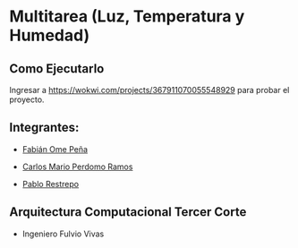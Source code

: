 # Multitarea (Luz, Temperatura y Humedad)

## Como Ejecutarlo

Ingresar a https://wokwi.com/projects/367911070055548929 para probar el proyecto.

## Integrantes:

- [Fabián Ome Peña](https://github.com/Fabian-Ome)

- [Carlos Mario Perdomo Ramos](https://github.com/cmperdomo17)

- [Pablo Restrepo](https://github.com/Pablo-Restrepo)

## Arquitectura Computacional Tercer Corte 
 
- Ingeniero Fulvio Vivas

